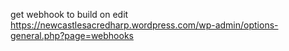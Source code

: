 get webhook to build on edit
https://newcastlesacredharp.wordpress.com/wp-admin/options-general.php?page=webhooks